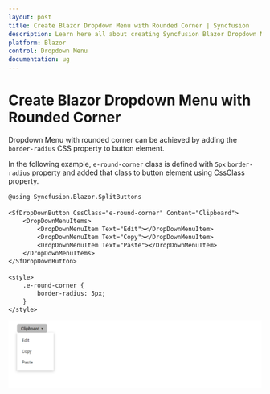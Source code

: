 ```yaml
---
layout: post
title: Create Blazor Dropdown Menu with Rounded Corner | Syncfusion
description: Learn here all about creating Syncfusion Blazor Dropdown Menu Component with rounded corner and more.
platform: Blazor
control: Dropdown Menu
documentation: ug
---
```


# Create Blazor Dropdown Menu with Rounded Corner

Dropdown Menu with rounded corner can be achieved by adding the `border-radius` CSS property to button element.

In the following example, `e-round-corner` class is defined with `5px` `border-radius` property and added that class to button element using [CssClass](https://help.syncfusion.com/cr/blazor/Syncfusion.Blazor.SplitButtons.SfDropDownButton.html#Syncfusion_Blazor_SplitButtons_SfDropDownButton_CssClass) property.

```cshtml
@using Syncfusion.Blazor.SplitButtons

<SfDropDownButton CssClass="e-round-corner" Content="Clipboard">
    <DropDownMenuItems>
        <DropDownMenuItem Text="Edit"></DropDownMenuItem>
        <DropDownMenuItem Text="Copy"></DropDownMenuItem>
        <DropDownMenuItem Text="Paste"></DropDownMenuItem>
    </DropDownMenuItems>
</SfDropDownButton>

<style>
    .e-round-corner {
        border-radius: 5px;
    }
</style>

```



![Blazor DropDownMenu with Rounded Corner](./../images/blazor-dropdownmenu-with-rounded-corner.png)
<!-- {% previewsample "https://blazorplayground.syncfusion.com/embed/LNhgDlXUzSEooUsr?appbar=false&editor=false&result=true&errorlist=false&theme=bootstrap5" %} -->